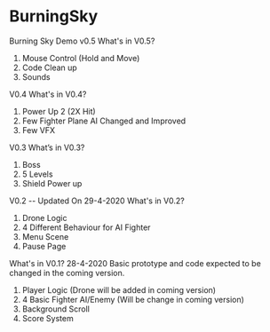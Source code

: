 # BurningSky
Burning Sky Demo
v0.5
What's in V0.5?
1. Mouse Control (Hold and Move)
2. Code Clean up
3. Sounds


V0.4
What's in V0.4?
1. Power Up 2 (2X Hit)
2. Few Fighter Plane AI Changed and Improved
3. Few VFX

V0.3
What’s in V0.3?
1. Boss 
2. 5 Levels
3. Shield Power up


V0.2 -- Updated On 29-4-2020 
What's in V0.2?
1. Drone Logic
2. 4 Different Behaviour for AI Fighter 
3. Menu Scene
4. Pause Page


What's in V0.1? 28-4-2020
Basic prototype and code expected to be changed in the coming version.
1. Player Logic  (Drone will be added in coming version)
2. 4 Basic Fighter AI/Enemy (Will be change in coming version)
3. Background Scroll
4. Score System





